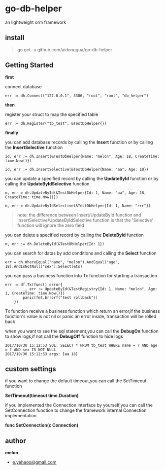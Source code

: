 # go-db-helper
an lightweight orm framework


## install
> go get -u github.com/aidonggua/go-db-helper

## Getting Started

**first**

connect database

    err := dh.Connect("127.0.0.1", 3306, "root", "root", "db_helper")

**then**

register your struct to map the specified table

	err := dh.Register("tb_test", &TestDbHelper{})

**finally**

you can add database records by calling the **Insert** function or by calling the **InsertSelective** function

	id, err := dh.Insert(&TestDbHelper{Name: "melon", Age: 18, CreateTime: time.Now()})

	id, err := dh.InsertSelective(&TestDbHelper{Name: "aa", Age: 18})

 you can update a specified record by calling the **UpdateById** function or by calling the **UpdateByIdSelective** function

 	n, err = dh.UpdateById(&TestDbHelper{Id: 1, Name: "aa", Age: 18, CreateTime: time.Now()})

 	n, err = dh.UpdateByIdSelective(&TestDbHelper{Id: 1, Name: "rrr"})


> note: the difference between Insert/UpdateById function and InsertSelective/UpdateByIdSelective function is that the 'Selective' function will ignore the zero field

you can delete a specified record by calling the **DeleteById** function

	n, err := dh.DeleteById(&TestDbHelper{Id: 1})

you can search for datas by add conditions and calling the **Select** function

	err = dh.WhereEqual("name", "melon").AndEqual("age", 18).AndIsNotNull("sex").Select(&ts)

you can pass a business function into Tx function for starting a transaction

	err := df.Tx(func() error{
			_, err := UpdateById(&TestRegistry{Id: 1, Name: "melon", Age: 1, CreateTime: time.Now()})
			panic(fmt.Errorf("test rollback"))
		})

Tx function receive a business function which return an error,if the business function's value is not nil or panic an error inside, transaction will be rolled back

when you want to see the sql statement,you can call the **DebugOn** function to show logs,if not,call the **DebugOff** function to hide logs

	2017/10/30 15:12:53 SQL: SELECT * FROM tb_test WHERE name = ? AND age = ? AND sex IS NOT NULL
	2017/10/30 15:12:53 args: [aa 18]

## custom settings

if you want to change the default timeout,you can call the SetTimeout function

**SetTimeout(timeout time.Duration)**

if you implemented the Connection interface by yourself,you can call the SetConnection function to change the framework internal Connection implementation

**func SetConnection(c Connection)**


## author
**melon**

- e.yehaoo@gmail.com
